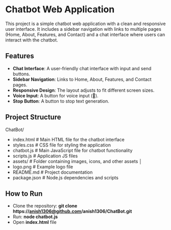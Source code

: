 # Chatbot Web Application

This project is a simple chatbot web application with a clean and responsive user interface. It includes a sidebar navigation with links to multiple pages (Home, About, Features, and Contact) and a chat interface where users can interact with the chatbot.

## Features

- **Chat Interface**: A user-friendly chat interface with input and send buttons.
- **Sidebar Navigation**: Links to Home, About, Features, and Contact pages.
- **Responsive Design**: The layout adjusts to fit different screen sizes.
- **Voice Input**: A button for voice input (🎤).
- **Stop Button**: A button to stop text generation.

## Project Structure

ChatBot/ 
  - index.html # Main HTML file for the chatbot interface 
  - styles.css # CSS file for styling the application 
  - chatbot.js # Main JavaScript file for chatbot functionality 
  - scripts.js # Application JS files
  - assets/ # Folder containing images, icons, and other assets │ 
  - logo.png # Example logo file 
  - README.md # Project documentation 
  - package.json # Node.js dependencies and scripts

## How to Run

- Clone the repository: **git clone https://anish1306@github.com/anish1306/ChatBot.git**
- Run: **node chatbot.js**
- Open **index.html** file
